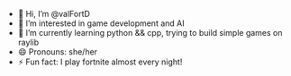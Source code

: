 - 👋 Hi, I’m @valFortD
- 👀 I’m interested in game development and AI
- 🌱 I’m currently learning python && cpp, trying to build simple games on raylib
- 😄 Pronouns: she/her
- ⚡ Fun fact: I play fortnite almost every night!

<!---
valFortD/valFortD is a ✨ special ✨ repository because its `README.md` (this file) appears on your GitHub profile.
You can click the Preview link to take a look at your changes.
--->
